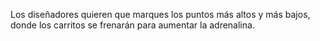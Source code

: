 Los diseñadores quieren que marques los puntos más altos y más bajos, donde los carritos se frenarán para aumentar la adrenalina. 


